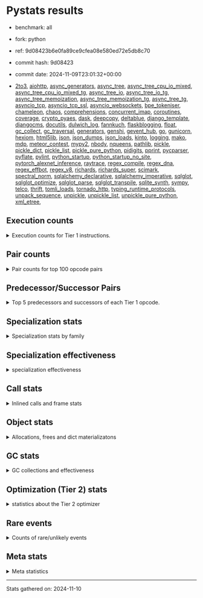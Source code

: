 
# Pystats results

- benchmark: all
- fork: python
- ref: 9d08423b6e0fa89ce9cfea08e580ed72e5db8c70
- commit hash: 9d08423
- commit date: 2024-11-09T23:01:32+00:00

- [2to3](bm-20241109-vultr-x86_64-python-9d08423b6e0fa89ce9cf-3.14.0a1%2B-9d08423-pystats-2to3.md), [aiohttp](bm-20241109-vultr-x86_64-python-9d08423b6e0fa89ce9cf-3.14.0a1%2B-9d08423-pystats-aiohttp.md), [async_generators](bm-20241109-vultr-x86_64-python-9d08423b6e0fa89ce9cf-3.14.0a1%2B-9d08423-pystats-async_generators.md), [async_tree](bm-20241109-vultr-x86_64-python-9d08423b6e0fa89ce9cf-3.14.0a1%2B-9d08423-pystats-async_tree.md), [async_tree_cpu_io_mixed](bm-20241109-vultr-x86_64-python-9d08423b6e0fa89ce9cf-3.14.0a1%2B-9d08423-pystats-async_tree_cpu_io_mixed.md), [async_tree_cpu_io_mixed_tg](bm-20241109-vultr-x86_64-python-9d08423b6e0fa89ce9cf-3.14.0a1%2B-9d08423-pystats-async_tree_cpu_io_mixed_tg.md), [async_tree_io](bm-20241109-vultr-x86_64-python-9d08423b6e0fa89ce9cf-3.14.0a1%2B-9d08423-pystats-async_tree_io.md), [async_tree_io_tg](bm-20241109-vultr-x86_64-python-9d08423b6e0fa89ce9cf-3.14.0a1%2B-9d08423-pystats-async_tree_io_tg.md), [async_tree_memoization](bm-20241109-vultr-x86_64-python-9d08423b6e0fa89ce9cf-3.14.0a1%2B-9d08423-pystats-async_tree_memoization.md), [async_tree_memoization_tg](bm-20241109-vultr-x86_64-python-9d08423b6e0fa89ce9cf-3.14.0a1%2B-9d08423-pystats-async_tree_memoization_tg.md), [async_tree_tg](bm-20241109-vultr-x86_64-python-9d08423b6e0fa89ce9cf-3.14.0a1%2B-9d08423-pystats-async_tree_tg.md), [asyncio_tcp](bm-20241109-vultr-x86_64-python-9d08423b6e0fa89ce9cf-3.14.0a1%2B-9d08423-pystats-asyncio_tcp.md), [asyncio_tcp_ssl](bm-20241109-vultr-x86_64-python-9d08423b6e0fa89ce9cf-3.14.0a1%2B-9d08423-pystats-asyncio_tcp_ssl.md), [asyncio_websockets](bm-20241109-vultr-x86_64-python-9d08423b6e0fa89ce9cf-3.14.0a1%2B-9d08423-pystats-asyncio_websockets.md), [bpe_tokeniser](bm-20241109-vultr-x86_64-python-9d08423b6e0fa89ce9cf-3.14.0a1%2B-9d08423-pystats-bpe_tokeniser.md), [chameleon](bm-20241109-vultr-x86_64-python-9d08423b6e0fa89ce9cf-3.14.0a1%2B-9d08423-pystats-chameleon.md), [chaos](bm-20241109-vultr-x86_64-python-9d08423b6e0fa89ce9cf-3.14.0a1%2B-9d08423-pystats-chaos.md), [comprehensions](bm-20241109-vultr-x86_64-python-9d08423b6e0fa89ce9cf-3.14.0a1%2B-9d08423-pystats-comprehensions.md), [concurrent_imap](bm-20241109-vultr-x86_64-python-9d08423b6e0fa89ce9cf-3.14.0a1%2B-9d08423-pystats-concurrent_imap.md), [coroutines](bm-20241109-vultr-x86_64-python-9d08423b6e0fa89ce9cf-3.14.0a1%2B-9d08423-pystats-coroutines.md), [coverage](bm-20241109-vultr-x86_64-python-9d08423b6e0fa89ce9cf-3.14.0a1%2B-9d08423-pystats-coverage.md), [crypto_pyaes](bm-20241109-vultr-x86_64-python-9d08423b6e0fa89ce9cf-3.14.0a1%2B-9d08423-pystats-crypto_pyaes.md), [dask](bm-20241109-vultr-x86_64-python-9d08423b6e0fa89ce9cf-3.14.0a1%2B-9d08423-pystats-dask.md), [deepcopy](bm-20241109-vultr-x86_64-python-9d08423b6e0fa89ce9cf-3.14.0a1%2B-9d08423-pystats-deepcopy.md), [deltablue](bm-20241109-vultr-x86_64-python-9d08423b6e0fa89ce9cf-3.14.0a1%2B-9d08423-pystats-deltablue.md), [django_template](bm-20241109-vultr-x86_64-python-9d08423b6e0fa89ce9cf-3.14.0a1%2B-9d08423-pystats-django_template.md), [djangocms](bm-20241109-vultr-x86_64-python-9d08423b6e0fa89ce9cf-3.14.0a1%2B-9d08423-pystats-djangocms.md), [docutils](bm-20241109-vultr-x86_64-python-9d08423b6e0fa89ce9cf-3.14.0a1%2B-9d08423-pystats-docutils.md), [dulwich_log](bm-20241109-vultr-x86_64-python-9d08423b6e0fa89ce9cf-3.14.0a1%2B-9d08423-pystats-dulwich_log.md), [fannkuch](bm-20241109-vultr-x86_64-python-9d08423b6e0fa89ce9cf-3.14.0a1%2B-9d08423-pystats-fannkuch.md), [flaskblogging](bm-20241109-vultr-x86_64-python-9d08423b6e0fa89ce9cf-3.14.0a1%2B-9d08423-pystats-flaskblogging.md), [float](bm-20241109-vultr-x86_64-python-9d08423b6e0fa89ce9cf-3.14.0a1%2B-9d08423-pystats-float.md), [gc_collect](bm-20241109-vultr-x86_64-python-9d08423b6e0fa89ce9cf-3.14.0a1%2B-9d08423-pystats-gc_collect.md), [gc_traversal](bm-20241109-vultr-x86_64-python-9d08423b6e0fa89ce9cf-3.14.0a1%2B-9d08423-pystats-gc_traversal.md), [generators](bm-20241109-vultr-x86_64-python-9d08423b6e0fa89ce9cf-3.14.0a1%2B-9d08423-pystats-generators.md), [genshi](bm-20241109-vultr-x86_64-python-9d08423b6e0fa89ce9cf-3.14.0a1%2B-9d08423-pystats-genshi.md), [gevent_hub](bm-20241109-vultr-x86_64-python-9d08423b6e0fa89ce9cf-3.14.0a1%2B-9d08423-pystats-gevent_hub.md), [go](bm-20241109-vultr-x86_64-python-9d08423b6e0fa89ce9cf-3.14.0a1%2B-9d08423-pystats-go.md), [gunicorn](bm-20241109-vultr-x86_64-python-9d08423b6e0fa89ce9cf-3.14.0a1%2B-9d08423-pystats-gunicorn.md), [hexiom](bm-20241109-vultr-x86_64-python-9d08423b6e0fa89ce9cf-3.14.0a1%2B-9d08423-pystats-hexiom.md), [html5lib](bm-20241109-vultr-x86_64-python-9d08423b6e0fa89ce9cf-3.14.0a1%2B-9d08423-pystats-html5lib.md), [json](bm-20241109-vultr-x86_64-python-9d08423b6e0fa89ce9cf-3.14.0a1%2B-9d08423-pystats-json.md), [json_dumps](bm-20241109-vultr-x86_64-python-9d08423b6e0fa89ce9cf-3.14.0a1%2B-9d08423-pystats-json_dumps.md), [json_loads](bm-20241109-vultr-x86_64-python-9d08423b6e0fa89ce9cf-3.14.0a1%2B-9d08423-pystats-json_loads.md), [kinto](bm-20241109-vultr-x86_64-python-9d08423b6e0fa89ce9cf-3.14.0a1%2B-9d08423-pystats-kinto.md), [logging](bm-20241109-vultr-x86_64-python-9d08423b6e0fa89ce9cf-3.14.0a1%2B-9d08423-pystats-logging.md), [mako](bm-20241109-vultr-x86_64-python-9d08423b6e0fa89ce9cf-3.14.0a1%2B-9d08423-pystats-mako.md), [mdp](bm-20241109-vultr-x86_64-python-9d08423b6e0fa89ce9cf-3.14.0a1%2B-9d08423-pystats-mdp.md), [meteor_contest](bm-20241109-vultr-x86_64-python-9d08423b6e0fa89ce9cf-3.14.0a1%2B-9d08423-pystats-meteor_contest.md), [mypy2](bm-20241109-vultr-x86_64-python-9d08423b6e0fa89ce9cf-3.14.0a1%2B-9d08423-pystats-mypy2.md), [nbody](bm-20241109-vultr-x86_64-python-9d08423b6e0fa89ce9cf-3.14.0a1%2B-9d08423-pystats-nbody.md), [nqueens](bm-20241109-vultr-x86_64-python-9d08423b6e0fa89ce9cf-3.14.0a1%2B-9d08423-pystats-nqueens.md), [pathlib](bm-20241109-vultr-x86_64-python-9d08423b6e0fa89ce9cf-3.14.0a1%2B-9d08423-pystats-pathlib.md), [pickle](bm-20241109-vultr-x86_64-python-9d08423b6e0fa89ce9cf-3.14.0a1%2B-9d08423-pystats-pickle.md), [pickle_dict](bm-20241109-vultr-x86_64-python-9d08423b6e0fa89ce9cf-3.14.0a1%2B-9d08423-pystats-pickle_dict.md), [pickle_list](bm-20241109-vultr-x86_64-python-9d08423b6e0fa89ce9cf-3.14.0a1%2B-9d08423-pystats-pickle_list.md), [pickle_pure_python](bm-20241109-vultr-x86_64-python-9d08423b6e0fa89ce9cf-3.14.0a1%2B-9d08423-pystats-pickle_pure_python.md), [pidigits](bm-20241109-vultr-x86_64-python-9d08423b6e0fa89ce9cf-3.14.0a1%2B-9d08423-pystats-pidigits.md), [pprint](bm-20241109-vultr-x86_64-python-9d08423b6e0fa89ce9cf-3.14.0a1%2B-9d08423-pystats-pprint.md), [pycparser](bm-20241109-vultr-x86_64-python-9d08423b6e0fa89ce9cf-3.14.0a1%2B-9d08423-pystats-pycparser.md), [pyflate](bm-20241109-vultr-x86_64-python-9d08423b6e0fa89ce9cf-3.14.0a1%2B-9d08423-pystats-pyflate.md), [pylint](bm-20241109-vultr-x86_64-python-9d08423b6e0fa89ce9cf-3.14.0a1%2B-9d08423-pystats-pylint.md), [python_startup](bm-20241109-vultr-x86_64-python-9d08423b6e0fa89ce9cf-3.14.0a1%2B-9d08423-pystats-python_startup.md), [python_startup_no_site](bm-20241109-vultr-x86_64-python-9d08423b6e0fa89ce9cf-3.14.0a1%2B-9d08423-pystats-python_startup_no_site.md), [pytorch_alexnet_inference](bm-20241109-vultr-x86_64-python-9d08423b6e0fa89ce9cf-3.14.0a1%2B-9d08423-pystats-pytorch_alexnet_inference.md), [raytrace](bm-20241109-vultr-x86_64-python-9d08423b6e0fa89ce9cf-3.14.0a1%2B-9d08423-pystats-raytrace.md), [regex_compile](bm-20241109-vultr-x86_64-python-9d08423b6e0fa89ce9cf-3.14.0a1%2B-9d08423-pystats-regex_compile.md), [regex_dna](bm-20241109-vultr-x86_64-python-9d08423b6e0fa89ce9cf-3.14.0a1%2B-9d08423-pystats-regex_dna.md), [regex_effbot](bm-20241109-vultr-x86_64-python-9d08423b6e0fa89ce9cf-3.14.0a1%2B-9d08423-pystats-regex_effbot.md), [regex_v8](bm-20241109-vultr-x86_64-python-9d08423b6e0fa89ce9cf-3.14.0a1%2B-9d08423-pystats-regex_v8.md), [richards](bm-20241109-vultr-x86_64-python-9d08423b6e0fa89ce9cf-3.14.0a1%2B-9d08423-pystats-richards.md), [richards_super](bm-20241109-vultr-x86_64-python-9d08423b6e0fa89ce9cf-3.14.0a1%2B-9d08423-pystats-richards_super.md), [scimark](bm-20241109-vultr-x86_64-python-9d08423b6e0fa89ce9cf-3.14.0a1%2B-9d08423-pystats-scimark.md), [spectral_norm](bm-20241109-vultr-x86_64-python-9d08423b6e0fa89ce9cf-3.14.0a1%2B-9d08423-pystats-spectral_norm.md), [sqlalchemy_declarative](bm-20241109-vultr-x86_64-python-9d08423b6e0fa89ce9cf-3.14.0a1%2B-9d08423-pystats-sqlalchemy_declarative.md), [sqlalchemy_imperative](bm-20241109-vultr-x86_64-python-9d08423b6e0fa89ce9cf-3.14.0a1%2B-9d08423-pystats-sqlalchemy_imperative.md), [sqlglot](bm-20241109-vultr-x86_64-python-9d08423b6e0fa89ce9cf-3.14.0a1%2B-9d08423-pystats-sqlglot.md), [sqlglot_optimize](bm-20241109-vultr-x86_64-python-9d08423b6e0fa89ce9cf-3.14.0a1%2B-9d08423-pystats-sqlglot_optimize.md), [sqlglot_parse](bm-20241109-vultr-x86_64-python-9d08423b6e0fa89ce9cf-3.14.0a1%2B-9d08423-pystats-sqlglot_parse.md), [sqlglot_transpile](bm-20241109-vultr-x86_64-python-9d08423b6e0fa89ce9cf-3.14.0a1%2B-9d08423-pystats-sqlglot_transpile.md), [sqlite_synth](bm-20241109-vultr-x86_64-python-9d08423b6e0fa89ce9cf-3.14.0a1%2B-9d08423-pystats-sqlite_synth.md), [sympy](bm-20241109-vultr-x86_64-python-9d08423b6e0fa89ce9cf-3.14.0a1%2B-9d08423-pystats-sympy.md), [telco](bm-20241109-vultr-x86_64-python-9d08423b6e0fa89ce9cf-3.14.0a1%2B-9d08423-pystats-telco.md), [thrift](bm-20241109-vultr-x86_64-python-9d08423b6e0fa89ce9cf-3.14.0a1%2B-9d08423-pystats-thrift.md), [tomli_loads](bm-20241109-vultr-x86_64-python-9d08423b6e0fa89ce9cf-3.14.0a1%2B-9d08423-pystats-tomli_loads.md), [tornado_http](bm-20241109-vultr-x86_64-python-9d08423b6e0fa89ce9cf-3.14.0a1%2B-9d08423-pystats-tornado_http.md), [typing_runtime_protocols](bm-20241109-vultr-x86_64-python-9d08423b6e0fa89ce9cf-3.14.0a1%2B-9d08423-pystats-typing_runtime_protocols.md), [unpack_sequence](bm-20241109-vultr-x86_64-python-9d08423b6e0fa89ce9cf-3.14.0a1%2B-9d08423-pystats-unpack_sequence.md), [unpickle](bm-20241109-vultr-x86_64-python-9d08423b6e0fa89ce9cf-3.14.0a1%2B-9d08423-pystats-unpickle.md), [unpickle_list](bm-20241109-vultr-x86_64-python-9d08423b6e0fa89ce9cf-3.14.0a1%2B-9d08423-pystats-unpickle_list.md), [unpickle_pure_python](bm-20241109-vultr-x86_64-python-9d08423b6e0fa89ce9cf-3.14.0a1%2B-9d08423-pystats-unpickle_pure_python.md), [xml_etree](bm-20241109-vultr-x86_64-python-9d08423b6e0fa89ce9cf-3.14.0a1%2B-9d08423-pystats-xml_etree.md), 
## Execution counts

<details>
<summary> Execution counts for Tier 1 instructions. </summary>


The "miss ratio" column shows the percentage of times the instruction
executed that it deoptimized. When this happens, the base unspecialized
instruction is not counted.


</details>

## Pair counts

<details>
<summary> Pair counts for top 100 opcode pairs </summary>


Pairs of specialized operations that deoptimize and are then followed by
the corresponding unspecialized instruction are not counted as pairs.


</details>

## Predecessor/Successor Pairs

<details>
<summary> Top 5 predecessors and successors of each Tier 1 opcode. </summary>


This does not include the unspecialized instructions that occur after a
specialized instruction deoptimizes.


</details>

## Specialization stats

<details>
<summary> Specialization stats by family </summary>


</details>

## Specialization effectiveness

<details>
<summary> specialization effectiveness </summary>


All entries are execution counts. Should add up to the total number of
Tier 1 instructions executed.

<table>
<thead>
<tr>
<th align="left">Instructions</th>
<th align="right">Count</th>
<th align="right">Ratio</th>
</tr>
</thead>
<tbody>
<tr>
<td align="left">
Basic
<details>
<summary>ⓘ</summary>

Instructions that are not and cannot be specialized, e.g. `LOAD_FAST`.
</details>
</td>
<td align="right">0</td>
<td align="right"></td>
</tr>
<tr>
<td align="left">
Not specialized
<details>
<summary>ⓘ</summary>

Instructions that could be specialized but aren't, e.g. `LOAD_ATTR`, `BINARY_SLICE`.
</details>
</td>
<td align="right">0</td>
<td align="right"></td>
</tr>
<tr>
<td align="left">
Specialized hits
<details>
<summary>ⓘ</summary>

Specialized instructions, e.g. `LOAD_ATTR_MODULE` that complete.
</details>
</td>
<td align="right">0</td>
<td align="right"></td>
</tr>
<tr>
<td align="left">
Specialized misses
<details>
<summary>ⓘ</summary>

Specialized instructions, e.g. `LOAD_ATTR_MODULE` that deopt.
</details>
</td>
<td align="right">0</td>
<td align="right"></td>
</tr>
</tbody>
</table>

### Deferred by instruction

<details>
<summary> Breakdown of deferred (not specialized) instruction counts by family </summary>


</details>

### Misses by instruction

<details>
<summary> Breakdown of misses (specialized deopts) instruction counts by family </summary>


</details>


</details>

## Call stats

<details>
<summary> Inlined calls and frame stats </summary>


This shows what fraction of calls to Python functions are inlined (i.e.
not having a call at the C level) and for those that are not, where the
call comes from.  The various categories overlap.

Also includes the count of frame objects created.


</details>

## Object stats

<details>
<summary> Allocations, frees and dict materializatons </summary>


Below, "allocations" means "allocations that are not from a freelist".
Total allocations = "Allocations from freelist" + "Allocations".

"Inline values" is the number of values arrays inlined into objects.

The cache hit/miss numbers are for the MRO cache, split into dunder and
other names.


</details>

## GC stats

<details>
<summary> GC collections and effectiveness </summary>


Collected/visits gives some measure of efficiency.


</details>

## Optimization (Tier 2) stats

<details>
<summary> statistics about the Tier 2 optimizer </summary>


</details>

## Rare events

<details>
<summary> Counts of rare/unlikely events </summary>


</details>

## Meta stats

<details>
<summary> Meta statistics </summary>

<table>
<thead>
<tr>
<th align="left"></th>
<th align="right">Count</th>
</tr>
</thead>
<tbody>
<tr>
<td align="left">Number of data files</td>
<td align="right">0</td>
</tr>
</tbody>
</table>


</details>

---
Stats gathered on: 2024-11-10
